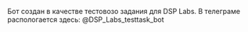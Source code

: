 Бот создан в качестве тестовозо задания для DSP Labs. В телеграме распологается здесь: @DSP_Labs_testtask_bot
